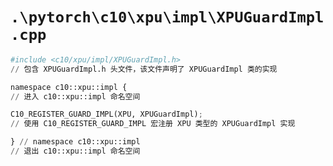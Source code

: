 # `.\pytorch\c10\xpu\impl\XPUGuardImpl.cpp`

```py
#include <c10/xpu/impl/XPUGuardImpl.h>
// 包含 XPUGuardImpl.h 头文件，该文件声明了 XPUGuardImpl 类的实现

namespace c10::xpu::impl {
// 进入 c10::xpu::impl 命名空间

C10_REGISTER_GUARD_IMPL(XPU, XPUGuardImpl);
// 使用 C10_REGISTER_GUARD_IMPL 宏注册 XPU 类型的 XPUGuardImpl 实现

} // namespace c10::xpu::impl
// 退出 c10::xpu::impl 命名空间
```